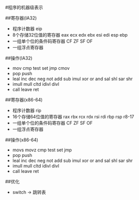 #程序的机器级表示

##寄存器(IA32)
* 程序计数器 eip
* 8个存储32位值的寄存器 eax ecx edx ebx esi edi esp ebp
* 一组单个位的条件码寄存器 CF ZF SF OF
* 一组浮点寄存器

##操作(IA32)
* mov cmp test set jmp cmov
* pop push
* leal inc dec neg not add sub imul xor or and sal shl sar shr
* imull mull cltd idivl divl
* call leave ret

##寄存器(x86-64)
* 程序计数器 rip
* 16个存储64位值的寄存器 rax rbx rcx rdx rsi rdi rbp rsp r8-17
* 一组单个位的条件码寄存器 CF ZF SF OF
* 一组浮点寄存器

##操作(x86-64)
* movs movz cmp test set jmp
* pop push
* leal inc dec neg not add sub imul xor or and sal shl sar shr
* imull mull cltd idivl divl
* call leave ret

##优化
* switch -> 跳转表

